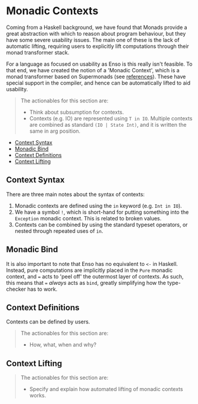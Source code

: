 # Monadic Contexts
Coming from a Haskell background, we have found that Monads provide a great
abstraction with which to reason about program behaviour, but they have some
severe usability issues. The main one of these is the lack of automatic lifting,
requiring users to explicitly lift computations through their monad transformer
stack.

For a language as focused on usability as Enso is this really isn't feasible. To
that end, we have created the notion of a 'Monadic Context', which is a monad
transformer based on Supermonads (see
[references](./references.md#monadic-contexts)). These have special support in
the compiler, and hence can be automatically lifted to aid usability.

> The actionables for this section are:
>
> - Think about subsumption for contexts.
> - Contexts (e.g. IO) are represented using `T in IO`. Multiple contexts are
>   combined as standard `(IO | State Int)`, and it is written the same in arg
>   position.

<!-- MarkdownTOC levels="2,3" autolink="true" -->

- [Context Syntax](#context-syntax)
- [Monadic Bind](#monadic-bind)
- [Context Definitions](#context-definitions)
- [Context Lifting](#context-lifting)

<!-- /MarkdownTOC -->

## Context Syntax
There are three main notes about the syntax of contexts:

1. Monadic contexts are defined using the `in` keyword (e.g. `Int in IO`).
2. We have a symbol `!`, which is short-hand for putting something into the
   `Exception` monadic context. This is related to broken values.
3. Contexts can be combined by using the standard typeset operators, or nested
   through repeated uses of `in`.

## Monadic Bind
It is also important to note that Enso has no equivalent to `<-` in Haskell.
Instead, pure computations are implicitly placed in the `Pure` monadic context,
and `=` acts to 'peel off' the outermost layer of contexts. As such, this means
that `=` _always_ acts as `bind`, greatly simplifying how the type-checker has
to work.

## Context Definitions
Contexts can be defined by users.

> The actionables for this section are:
>
> - How, what, when and why?

## Context Lifting
> The actionables for this section are:
>
> - Specify and explain how automated lifting of monadic contexts works.
